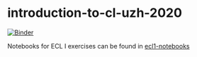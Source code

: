 # introduction-to-cl-uzh-2020
[![Binder](http://mybinder.org/badge_logo.svg)](http://mybinder.org/v2/gh/simon-clematide/introduction-to-cl-uzh-2020/master)


Notebooks for ECL I exercises can be found in [ecl1-notebooks](ecl1-notebooks)
